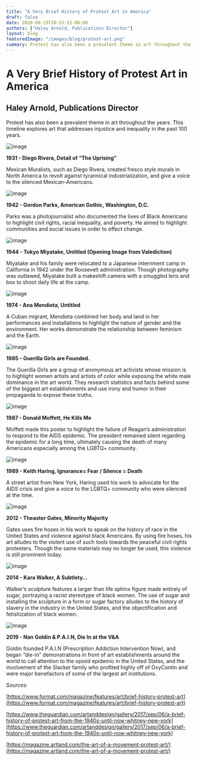 ```yaml
---
title: "A Very Brief History of Protest Art in America"
draft: false
date: 2020-09-15T20:52:12-06:00
authors: ["Haley Arnold, Publications Director"]
layout: blog
featuredImage: "/images/blog/protest-art.png"
summary: Protest has also been a prevalent theme in art throughout the years. This timeline explores art that addresses injustice and inequality in the past 100 years.
---
```


# A Very Brief History of Protest Art in America
## Haley Arnold, Publications Director

Protest has also been a prevalent theme in art throughout the years. This timeline explores art that addresses injustice and inequality in the past 100 years.

![image](/images/blog/post/protest/1.jpg#blog)

**1931 - Diego Rivera, Detail of “The Uprising”**

Mexican Muralists, such as Diego Rivera, created fresco style murals in North America to revolt against tyrannical industrialization, and give a voice to the silenced Mexican-Americans.

![image](/images/blog/post/protest/2.jpg#blog)

**1942 - Gordon Parks, American Gothic, Washington, D.C.**

Parks was a photojournalist who documented the lives of Black Americans to highlight civil rights, racial inequality, and poverty. He aimed to highlight communities and social issues in order to effect change. 

![image](/images/blog/post/protest/3.jpg#blog)

**1944 - Tokyo Miyatake, Untitled (Opening Image from Valediction)**

Miyatake and his family were relocated to a Japanese internment camp in California in 1942 under the Roosevelt administration. Though photography was outlawed, Miyatake built a makeshift camera with a smuggled lens and box to shoot daily life at the camp.

![image](/images/blog/post/protest/4.jpg#blog)

**1974 - Ana Mendieta, Untitled**

A Cuban migrant, Mendieta combined her body and land in her performances and installations to highlight the nature of gender and the environment. Her works demonstrate the relationship between feminism and the Earth.

![image](/images/blog/post/protest/5.jpg#blog)

**1985 - Guerilla Girls are Founded.**

The Guerilla Girls are a group of anonymous art activists whose mission is to highlight women artists and artists of color while exposing the white male dominance in the art world. They research statistics and facts behind some of the biggest art establishments and use irony and humor in their propaganda to expose these truths. 

![image](/images/blog/post/protest/6.jpg#blog)

**1987 - Donald Moffett, He Kills Me**

Moffett made this poster to highlight the failure of Reagan’s administration to respond to the AIDS epidemic. The president remained silent regarding the epidemic for a long time, ultimately causing the death of many Americans especially among the LGBTQ+ community.

![image](/images/blog/post/protest/7.jpg#blog)

**1989 - Keith Haring, Ignorance= Fear / Silence = Death**

A street artist from New York, Haring used his work to advocate for the AIDS crisis and give a voice to the LGBTQ+ community who were silenced at the time.

![image](/images/blog/post/protest/8.jpg#blog)

**2012 - Theaster Gates, Minority Majority**

Gates uses fire hoses in his work to speak on the history of race in the United States and violence against black Americans. By using fire hoses, his art alludes to the violent use of such tools towards the peaceful civil rights protesters. Though the same materials may no longer be used, this violence is still prominent today. 

![image](/images/blog/post/protest/9.png#blog)

**2014 - Kara Walker, A Subtlety…**

Walker’s sculpture features a larger than life sphinx figure made entirely of sugar, portraying a racist stereotype of black women. The use of sugar and installing the sculpture in a form or sugar factory alludes to the history of slavery in the industry in the United States, and the objectification and fetishization of black women.

![image](/images/blog/post/protest/10.jpg#blog)

**2019 - Nan Goldin &amp; P.A.I.N, Die In at the V&A**

Goldin founded P.A.I.N (Prescription Addiction Intervention Now), and began “die-in” demonstrations in front of art establishments around the world to call attention to the opioid epidemic in the United States, and the involvement of the Slacker family who profited highly off of OxyContin and were major benefactors of some of the largest art institutions.

*Sources:*

[https://www.format.com/magazine/features/art/brief-history-protest-art](https://www.format.com/magazine/features/art/brief-history-protest-art)

[https://www.theguardian.com/artanddesign/gallery/2017/sep/06/a-brief-history-of-protest-art-from-the-1940s-until-now-whitney-new-york](https://www.theguardian.com/artanddesign/gallery/2017/sep/06/a-brief-history-of-protest-art-from-the-1940s-until-now-whitney-new-york)

[https://magazine.artland.com/the-art-of-a-movement-protest-art/](https://magazine.artland.com/the-art-of-a-movement-protest-art/)